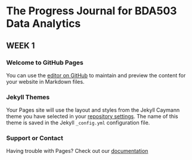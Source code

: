 # The Progress Journal for BDA503 Data Analytics
## WEEK 1
### Welcome to GitHub Pages
You can use the [editor on GitHub](https://github.com/MEF-BDA503/pj18-elmasriomer/edit/master/index.md) to maintain and preview the content for your website in Markdown files.

### Jekyll Themes
Your Pages site will use the layout and styles from the Jekyll Caymann theme you have selected in your [repository settings](https://github.com/MEF-BDA503/pj18-elmasriomer/settings). The name of this theme is saved in the Jekyll `_config.yml` configuration file.

### Support or Contact
Having trouble with Pages? Check out our [documentation](https://help.github.com/categories/github-pages-basics/)
